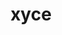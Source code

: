 ---
title: "xyce"
layout: cache
categories: [package, develop-2025-04-27]
meta: {"compilers": ["gcc@11.4.0", "intel-oneapi-compilers@2025.1.0"], "num_specs": 3, "num_specs_by_stack": {"e4s": 1, "e4s-neoverse-v2": 1, "e4s-oneapi": 1, "root": 3}, "oss": ["ubuntu22.04"], "platforms": ["linux"], "stacks": ["e4s", "e4s-neoverse-v2", "e4s-oneapi", "root"], "targets": ["neoverse_v2", "x86_64_v3"], "versions": ["7.8.0"]}
spec_details: [{"compiler": "gcc@11.4.0", "hash": "ay5pmmwlrhcquabdxuzd2mr7wzi2jbfy", "os": "ubuntu22.04", "platform": "linux", "size": "-", "stacks": ["e4s", "root"], "target": "x86_64_v3", "variants": ["build_system=cmake", "build_type=Release", "cxxstd=11", "generator=make", "~ipo", "+mpi", "patches:=4d47cd1", "~plugin", "+pymi", "+pymi_static_tpls", "+shared"], "versions": ["7.8.0"]}, {"compiler": "gcc@11.4.0", "hash": "jgwcn7mq467656nodhdkslg3svzohvlk", "os": "ubuntu22.04", "platform": "linux", "size": "-", "stacks": ["e4s-neoverse-v2", "root"], "target": "neoverse_v2", "variants": ["build_system=cmake", "build_type=Release", "cxxstd=11", "generator=make", "~ipo", "+mpi", "patches:=4d47cd1", "~plugin", "+pymi", "+pymi_static_tpls", "+shared"], "versions": ["7.8.0"]}, {"compiler": "intel-oneapi-compilers@2025.1.0", "hash": "vd6yesjhxiwqmo5nhhtvefpio2wndagz", "os": "ubuntu22.04", "platform": "linux", "size": "-", "stacks": ["e4s-oneapi", "root"], "target": "x86_64_v3", "variants": ["build_system=cmake", "build_type=Release", "cxxstd=11", "generator=make", "~ipo", "+mpi", "patches:=4d47cd1", "~plugin", "+pymi", "+pymi_static_tpls", "+shared"], "versions": ["7.8.0"]}]
---